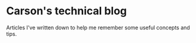 # Carson's technical blog

Articles I've written down to help me remember some useful concepts and tips.